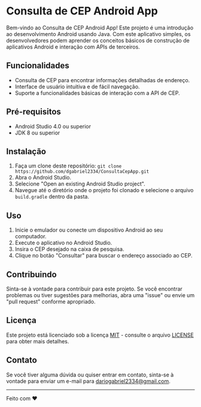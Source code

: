 # Consulta de CEP Android App

Bem-vindo ao Consulta de CEP Android App! Este projeto é uma introdução ao desenvolvimento Android usando Java. Com este aplicativo simples, os desenvolvedores podem aprender os conceitos básicos de construção de aplicativos Android e interação com APIs de terceiros.

## Funcionalidades

- Consulta de CEP para encontrar informações detalhadas de endereço.
- Interface de usuário intuitiva e de fácil navegação.
- Suporte a funcionalidades básicas de interação com a API de CEP.

## Pré-requisitos

- Android Studio 4.0 ou superior
- JDK 8 ou superior

## Instalação

1. Faça um clone deste repositório: `git clone https://github.com/dgabriel2334/ConsultaCepApp.git`
2. Abra o Android Studio.
3. Selecione "Open an existing Android Studio project".
4. Navegue até o diretório onde o projeto foi clonado e selecione o arquivo `build.gradle` dentro da pasta.

## Uso

1. Inicie o emulador ou conecte um dispositivo Android ao seu computador.
2. Execute o aplicativo no Android Studio.
3. Insira o CEP desejado na caixa de pesquisa.
4. Clique no botão "Consultar" para buscar o endereço associado ao CEP.

## Contribuindo

Sinta-se à vontade para contribuir para este projeto. Se você encontrar problemas ou tiver sugestões para melhorias, abra uma "issue" ou envie um "pull request" conforme apropriado.

## Licença

Este projeto está licenciado sob a licença [MIT](https://opensource.org/licenses/MIT) - consulte o arquivo [LICENSE](LICENSE) para obter mais detalhes.

## Contato

Se você tiver alguma dúvida ou quiser entrar em contato, sinta-se à vontade para enviar um e-mail para [dariogabriel2334@gmail.com](mailto:dariogabriel2334@gmail.com).

---
Feito com ❤️
